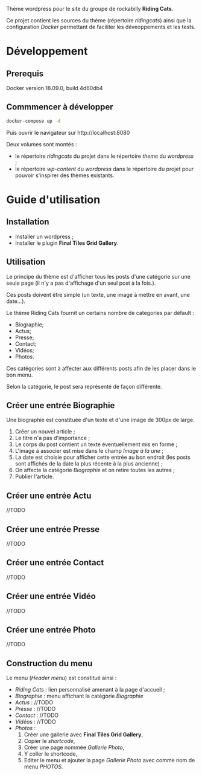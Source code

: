 Thème wordpress pour le site du groupe de rockabilly **Riding Cats**.

Ce projet contient les sources du thème (répertoire *ridingcats*) ainsi que la configuration *Docker* permettant de faciliter les déveoppements et les tests.


# Développement
## Prerequis
Docker version 18.09.0, build 4d60db4

## Commmencer à développer
```sh
docker-compose up -d
```

Puis ouvrir le navigateur sur http://localhost:8080

Deux volumes sont montés :
- le répertoire *ridingcats* du projet dans le répertoire *theme* du *wordpress* ;
- le répertoire *wp-content* du *wordpress* dans le répertoire du projet pour pouvoir s'inspirer des thèmes existants.

# Guide d'utilisation

## Installation
- Installer un wordpress ;
- Installer le plugin **Final Tiles Grid Gallery**.

## Utilisation
Le principe du thème est d'afficher tous les posts d'une catégorie sur une seule page (il n'y a pas d'affichage d'un seul post à la fois.).

Ces posts doivent être simple (un texte, une image à mettre en avant, une date...).

Le thème Riding Cats fournit un certains nombre de categories par défault :

- Biographie;
- Actus;
- Presse;
- Contact;
- Vidéos;
- Photos.

Ces catégories sont à affecter aux différents posts afin de les placer dans le bon menu.

Selon la catégorie, le post sera représenté de façon différente.

## Créer une entrée Biographie

Une biographie est constituée d'un texte et d'une image de 300px de large.

1. Créer un nouvel article ;
1. Le titre n'a pas d'importance ;
1. Le corps du post contient un texte éventuellement mis en forme ;
1. L'image à associer est mise dans le champ *Image à la une* ;
1. La date est choisie pour afficher cette entrée au bon endroit (les posts sont affichés de la date la plus récente à la plus ancienne) ;
1. On affecte la catégorie *Biographie* et on retire toutes les autres ;
1. Publier l'article.

## Créer une entrée Actu
//TODO

## Créer une entrée Presse
//TODO

## Créer une entrée Contact
//TODO

## Créer une entrée Vidéo
//TODO

## Créer une entrée Photo
//TODO

## Construction du menu

Le menu (*Header menu*) est constitué ainsi :
- *Riding Cats* : lien personnalisé amenant à la page d'accueil ;
- *Biographie* : menu affichant la catégorie *Biographie*
- *Actus* : //TODO
- *Presse* : //TODO
- *Contact* : //TODO
- *Vidéos* : //TODO
- *Photos* :
  1. Créer une gallerie avec **Final Tiles Grid Gallery**,
  1. Copier le *shortcode*,
  1. Créer une page nommée *Gallerie Photo*,
  1. Y coller le shortcode,
  1. Editer le menu et ajouter la page *Gallerie Photo* avec comme nom de menu *PHOTOS*.
